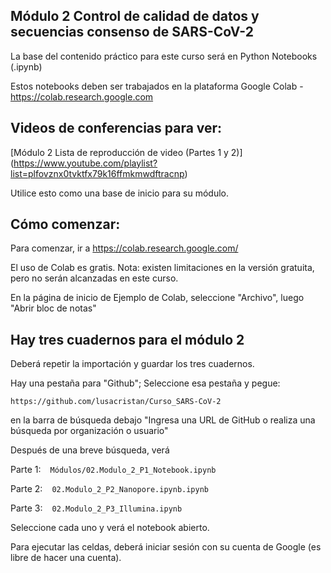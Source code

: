 ## Módulo 2 Control de calidad de datos y secuencias consenso de SARS-CoV-2

La base del contenido práctico para este curso será en Python Notebooks (.ipynb)

Estos notebooks deben ser trabajados en la plataforma Google Colab - https://colab.research.google.com 


## Videos de conferencias para ver:

[Módulo 2 Lista de reproducción de video (Partes 1 y 2)] (https://www.youtube.com/playlist?list=plfovznx0tvktfx79k16ffmkmwdftracnp)

Utilice esto como una base de inicio para su módulo.

## Cómo comenzar:

Para comenzar, ir a https://colab.research.google.com/ 

El uso de Colab es gratis. Nota: existen limitaciones en la versión gratuita, pero no serán alcanzadas en este curso.

En la página de inicio de Ejemplo de Colab, seleccione "Archivo", luego "Abrir bloc de notas"

## Hay tres cuadernos para el módulo 2

Deberá repetir la importación y guardar los tres cuadernos.

Hay una pestaña para "Github"; Seleccione esa pestaña y pegue: 
```
https://github.com/lusacristan/Curso_SARS-CoV-2
```
en la barra de búsqueda debajo "Ingresa una URL de GitHub o realiza una búsqueda por organización o usuario" 

Después de una breve búsqueda, verá


Parte 1:
`` `` ``
Módulos/02.Modulo_2_P1_Notebook.ipynb
`` `` ``

Parte 2:
`` `` ``
02.Modulo_2_P2_Nanopore.ipynb.ipynb
`` `` ``

Parte 3:
`` `` ``
02.Modulo_2_P3_Illumina.ipynb
`` `` ``

Seleccione cada uno y verá el notebook abierto.

Para ejecutar las celdas, deberá iniciar sesión con su cuenta de Google (es libre de hacer una cuenta).